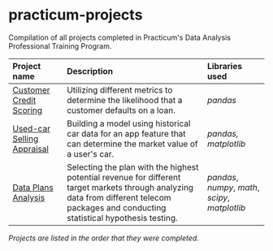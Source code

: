 # practicum-projects
Compilation of all projects completed in Practicum's Data Analysis Professional Training Program.

| Project name | Description | Libraries used |
| :---------------------- | :---------------------- | :---------------------- |
| [Customer Credit Scoring](credit_scoring) | Utilizing different metrics to determine the likelihood that a customer defaults on a loan. | *pandas* |
|[Used-car Selling Appraisal](car_price)| Building a model using historical car data for an app feature that can determine the market value of a user's car. | *pandas, matplotlib* |
|[Data Plans Analysis](data_plans)| Selecting the plan with the highest potential revenue for different target markets through analyzing data from different telecom packages and conducting statistical hypothesis testing. | *pandas*, *numpy*, *math*, *scipy*, *matplotlib* |

*Projects are listed in the order that they were completed.*
